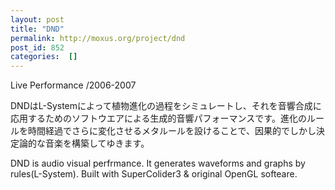```yaml
---
layout: post
title: "DND"
permalink: http://moxus.org/project/dnd
post_id: 852
categories:  []
---
```


Live Performance /2006-2007



DNDはL-Systemによって植物進化の過程をシミュレートし、それを音響合成に応用するためのソフトウエアによる生成的音響パフォーマンスです。進化のルールを時間経過でさらに変化させるメタルールを設けることで、因果的でしかし決定論的な音楽を構築してゆきます。

DND is audio visual perfrmance. It generates waveforms and graphs by rules(L-System). Built with SuperColider3 & original OpenGL softeare.